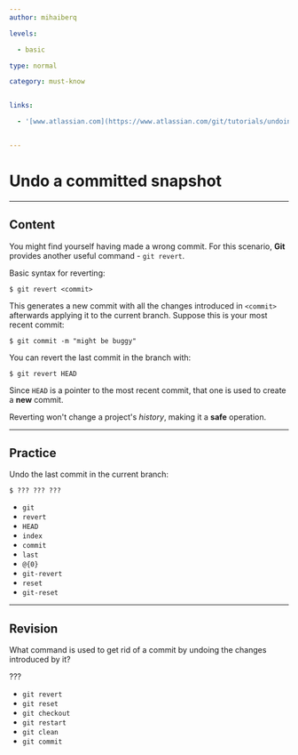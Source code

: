 ```yaml
---
author: mihaiberq

levels:

  - basic

type: normal

category: must-know


links:

  - '[www.atlassian.com](https://www.atlassian.com/git/tutorials/undoing-changes/git-revert){website}'


---
```


# Undo a committed snapshot

---
## Content

You might find yourself having made a wrong commit. For this scenario, **Git** provides another useful command - `git revert`.

Basic syntax for reverting:
```
$ git revert <commit>
```

This generates a new commit with all the changes introduced in `<commit>` afterwards applying it to the current branch. Suppose this is your most recent commit:
```
$ git commit -m "might be buggy"
```
You can revert the last commit in the branch with:
```
$ git revert HEAD
```
Since `HEAD` is a pointer to the most recent  commit, that one is used to create a **new** commit.

Reverting won't change a project's *history*, making it a **safe** operation.

---
## Practice

Undo the last commit in the current branch:
```
$ ??? ??? ???
```


* `git`
* `revert`
* `HEAD`
* `index`
* `commit`
* `last`
* `@{0}`
* `git-revert`
* `reset`
* `git-reset`

---
## Revision

What command is used to get rid of a commit by undoing the changes introduced by it?

???


* `git revert`
* `git reset`
* `git checkout`
* `git restart`
* `git clean`
* `git commit`

